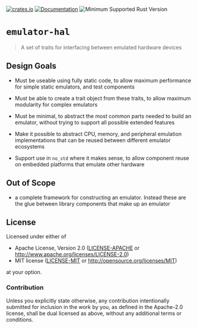[![crates.io](https://img.shields.io/crates/v/emulator-hal.svg)](https://crates.io/crates/emulator-hal)
[![Documentation](https://docs.rs/emulator-hal/badge.svg)](https://docs.rs/emulator-hal)
![Minimum Supported Rust Version](https://img.shields.io/badge/rustc-1.60+-blue.svg)

# `emulator-hal`

>  A set of traits for interfacing between emulated hardware devices

## Design Goals

- Must be useable using fully static code, to allow maximum performance for
  simple static emulators, and test components

- Must be able to create a trait object from these traits, to allow maximum
  modularity for complex emulators

- Must be minimal, to abstract the most common parts needed to build an
  emulator, without trying to support all possible extended features

- Make it possible to abstract CPU, memory, and peripheral emulation
  implementations that can be reused between different emulator ecosystems

- Support use in `no_std` where it makes sense, to allow component reuse on
  embedded platforms that emulate other hardware

## Out of Scope

- a complete framework for constructing an emulator.  Instead these are the
  glue between library components that make up an emulator

## License

Licensed under either of

- Apache License, Version 2.0 ([LICENSE-APACHE](LICENSE-APACHE) or
  <http://www.apache.org/licenses/LICENSE-2.0>)
- MIT license ([LICENSE-MIT](LICENSE-MIT) or <http://opensource.org/licenses/MIT>)

at your option.

### Contribution

Unless you explicitly state otherwise, any contribution intentionally submitted
for inclusion in the work by you, as defined in the Apache-2.0 license, shall be
dual licensed as above, without any additional terms or conditions.
